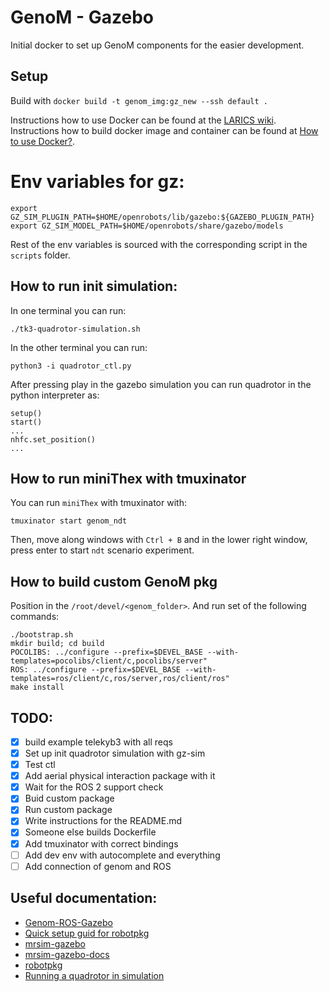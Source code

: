 # GenoM - Gazebo

Initial docker to set up GenoM components for the easier development.

## Setup
Build with `docker build -t genom_img:gz_new --ssh default .`

Instructions how to use Docker can be found at the [LARICS wiki](https://github.com/larics/docker_files/wiki). 
Instructions how to build docker image and container can be found at [How to use Docker?](https://github.com/larics/docker_files/wiki/3.-Usage). 

# Env variables for gz: 

```
export GZ_SIM_PLUGIN_PATH=$HOME/openrobots/lib/gazebo:${GAZEBO_PLUGIN_PATH}
export GZ_SIM_MODEL_PATH=$HOME/openrobots/share/gazebo/models
```

Rest of the env variables is sourced with the corresponding script in the `scripts` folder. 

## How to run init simulation:

In one terminal you can run:
```
./tk3-quadrotor-simulation.sh
```

In the other terminal you can run:
```
python3 -i quadrotor_ctl.py
```

After pressing play in the gazebo simulation you can run
quadrotor in the python interpreter as:
```
setup()
start()
...
nhfc.set_position()
...
```

## How to run miniThex with tmuxinator

You can run `miniThex` with tmuxinator with: 
```
tmuxinator start genom_ndt
```
Then, move along windows with `Ctrl + B` and in the lower right window, 
press enter to start `ndt` scenario experiment. 

## How to build custom GenoM pkg

Position in the `/root/devel/<genom_folder>`. And run set of the following commands:
```
./bootstrap.sh
mkdir build; cd build
POCOLIBS: ../configure --prefix=$DEVEL_BASE --with-templates=pocolibs/client/c,pocolibs/server"
ROS: ../configure --prefix=$DEVEL_BASE --with-templates=ros/client/c,ros/server,ros/client/ros"
make install
```

## TODO:
- [x] build example telekyb3 with all reqs
- [x] Set up init quadrotor simulation with gz-sim
- [x] Test ctl
- [x] Add aerial physical interaction package with it
- [x] Wait for the ROS 2 support check
- [x] Buid custom package
- [x] Run custom package
- [x] Write instructions for the README.md
- [x] Someone else builds Dockerfile
- [x] Add tmuxinator with correct bindings
- [ ] Add dev env with autocomplete and everything
- [ ] Add connection of genom and ROS 

## Useful documentation:
- [Genom-ROS-Gazebo](https://homepages.laas.fr/felix/files/tp.pdf)
- [Quick setup guid for robotpkg](http://robotpkg.openrobots.org/install.html)
- [mrsim-gazebo](https://git.openrobots.org/projects/mrsim-gazebo)
- [mrsim-gazebo-docs](https://git.openrobots.org/projects/mrsim-gazebo/pages/README)
- [robotpkg](https://git.openrobots.org/projects/telekyb3/pages/software/install/robotpkg)
- [Running a quadrotor in simulation](https://git.openrobots.org/projects/telekyb3/pages/software/run/quadrotor-simulation)
